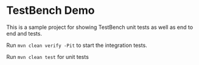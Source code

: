 # TestBench Demo

This is a sample project for showing TestBench unit tests as well as end to end and tests.

Run `mvn clean verify -Pit` to start the integration tests.

Run `mvn clean test` for unit tests

